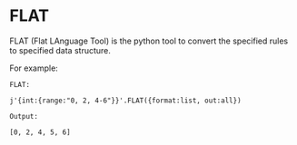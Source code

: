 # FLAT
FLAT (Flat LAnguage Tool) is the python tool to convert the specified rules to specified data structure.

For example:

```
FLAT:

j'{int:{range:"0, 2, 4-6"}}'.FLAT({format:list, out:all})

Output:

[0, 2, 4, 5, 6]
```
